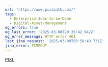```yaml
---
url: 'https://www.pixlpath.com/'
tags:
  - Enterprise-Jobs-to-be-Done
  - Digital-Asset-Management
og_errors: true
og_last_error: '2025-03-08T20:39:42.942Z'
og_error_message: HTTP error 401
last_jina_request: '2025-03-09T05:58:40.731Z'
jina_error: TIMEOUT
---
```


[PIXL](https://apps.apple.com/us/app/pixlpath/id6445800950)
